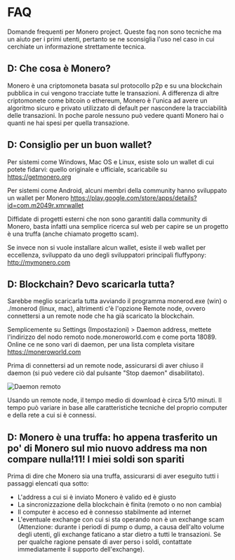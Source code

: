 # FAQ
Domande frequenti per Monero project. Queste faq non sono tecniche ma un aiuto per i primi utenti, pertanto se ne sconsiglia l'uso nel caso in cui cerchiate un informazione strettamente tecnica. 

## D: Che cosa è Monero?
Monero è una criptomoneta basata sul protocollo p2p e su una blockchain pubblica in cui vengono tracciate tutte le transazioni. A differenza di altre criptomonete come bitcoin o ethereum, Monero è l'unica ad avere un algoritmo sicuro e privato utilizzato di default per nascondere la tracciabilità delle transazioni. In poche parole nessuno può vedere quanti Monero hai o quanti ne hai spesi per quella transazione.

## D: Consiglio per un buon wallet?

Per sistemi come Windows, Mac OS e Linux, esiste solo un wallet di cui potete fidarvi: quello originale e ufficiale, scaricabile su https://getmonero.org

Per sistemi come Android, alcuni membri della community hanno sviluppato un wallet per Monero 
https://play.google.com/store/apps/details?id=com.m2049r.xmrwallet

Diffidate di progetti esterni che non sono garantiti dalla community di Monero, basta infatti una semplice ricerca sul web per capire se un progetto è una truffa (anche chiamato progetto scam).

Se invece non si vuole installare alcun wallet, esiste il web wallet per eccellenza, sviluppato da uno degli sviluppatori principali fluffypony: http://mymonero.com


## D: Blockchain? Devo scaricarla tutta? 

Sarebbe meglio scaricarla tutta avviando il programma monerod.exe (win) o ./monerod (linux, mac), altrimenti c'è l'opzione Remote node, ovvero connettersi a un remote node che ha già scaricato la blockchain. 

Semplicemente su Settings (Impostazioni) > Daemon address, mettete l'indirizzo del nodo remoto node.moneroworld.com e come porta 18089. Online ce ne sono vari di daemon, per una lista completa visitare https://moneroworld.com

Prima di connettersi ad un remote node, assicurarsi di aver chiuso il daemon (si può vedere ciò dal pulsante "Stop daemon" disabilitato).

![Daemon remoto](https://getmonero.org/resources/user-guides/png/remote_node/remote-node-screenshot.png)

Usando un remote node, il tempo medio di download è circa 5/10 minuti. Il tempo può variare in base alle caratteristiche tecniche del proprio computer e della rete a cui si è connessi.

## D: Monero è una truffa: ho appena trasferito un po' di Monero sul mio nuovo address ma non compare nulla!11! I miei soldi son spariti

Prima di dire che Monero sia una truffa, assicurarsi di aver eseguito tutti i passaggi elencati qua sotto:

* L'address a cui si è inviato Monero è valido ed è giusto
* La sincronizzazione della blockchain è finita (remoto o no non cambia)
* Il computer è acceso ed è connesso stabilmente ad internet
* L'eventuale exchange con cui si sta operando non è un exchange scam (Attenzione: durante i periodi di pump o dump, a causa dell'alto volume degli utenti, gli exchange faticano a star dietro a tutti le transazioni. Se per qualche ragione pensate di aver perso i soldi, contattate immediatamente il supporto dell'exchange).

